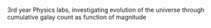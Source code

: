 3rd year Physics labs, investigating evolution of the universe through cumulative galay count as function of magnitude
